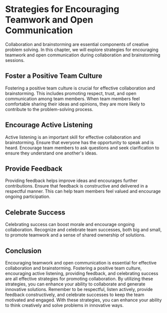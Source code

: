 Strategies for Encouraging Teamwork and Open Communication
======================================================================================================

Collaboration and brainstorming are essential components of creative problem solving. In this chapter, we will explore strategies for encouraging teamwork and open communication during collaboration and brainstorming sessions.

Foster a Positive Team Culture
------------------------------

Fostering a positive team culture is crucial for effective collaboration and brainstorming. This includes promoting respect, trust, and open communication among team members. When team members feel comfortable sharing their ideas and opinions, they are more likely to contribute to the problem-solving process.

Encourage Active Listening
--------------------------

Active listening is an important skill for effective collaboration and brainstorming. Ensure that everyone has the opportunity to speak and is heard. Encourage team members to ask questions and seek clarification to ensure they understand one another's ideas.

Provide Feedback
----------------

Providing feedback helps improve ideas and encourages further contributions. Ensure that feedback is constructive and delivered in a respectful manner. This can help team members feel valued and encourage ongoing participation.

Celebrate Success
-----------------

Celebrating success can boost morale and encourage ongoing collaboration. Recognize and celebrate team successes, both big and small, to promote teamwork and a sense of shared ownership of solutions.

Conclusion
----------

Encouraging teamwork and open communication is essential for effective collaboration and brainstorming. Fostering a positive team culture, encouraging active listening, providing feedback, and celebrating success are all effective strategies for promoting collaboration. By utilizing these strategies, you can enhance your ability to collaborate and generate innovative solutions. Remember to be respectful, listen actively, provide feedback constructively, and celebrate successes to keep the team motivated and engaged. With these strategies, you can enhance your ability to think creatively and solve problems in innovative ways.
